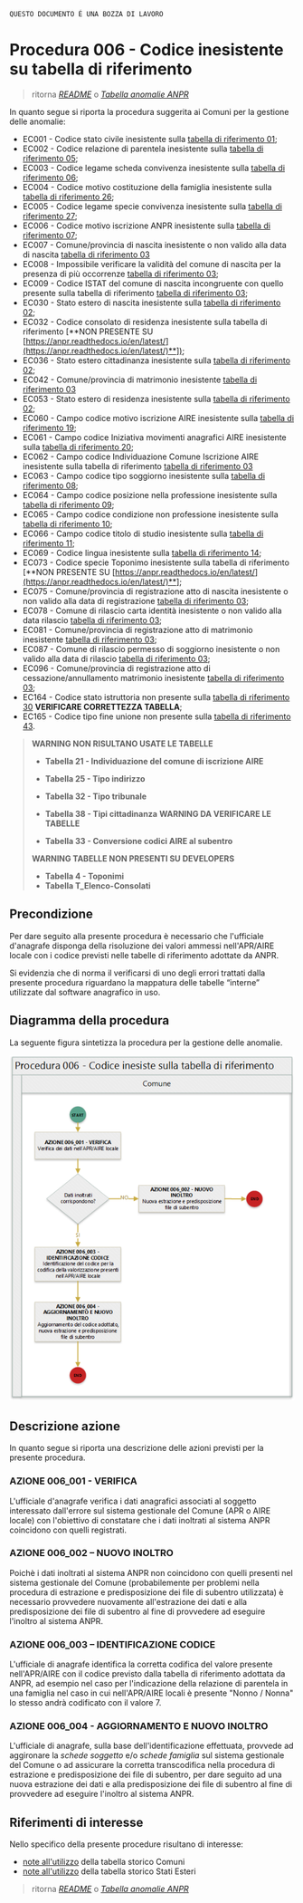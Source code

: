 	QUESTO DOCUMENTO É UNA BOZZA DI LAVORO

# Procedura 006 - Codice inesistente su tabella di riferimento

> ritorna [*README*](../README.md) o [*Tabella anomalie ANPR*](../TAB01_ANOMALIE_ANPR.md)

In quanto segue si riporta la procedura suggerita ai Comuni per la gestione delle anomalie: 

- EC001 - Codice stato civile inesistente sulla [tabella di riferimento 01](https://anpr.readthedocs.io/en/latest/tab_stato_civile.html);
- EC002 - Codice relazione di parentela inesistente sulla [tabella di riferimento 05](https://anpr.readthedocs.io/en/latest/tab_relazione_di_parentela___famiglia.html);
- EC003 - Codice legame scheda convivenza inesistente sulla [tabella di riferimento 06](https://anpr.readthedocs.io/en/latest/tab_legame____convivenza.html);
- EC004 - Codice motivo costituzione della famiglia inesistente sulla [tabella di riferimento 26](https://anpr.readthedocs.io/en/latest/tab_motivo_costituzione_della_famiglia.html);
- EC005 - Codice legame specie convivenza inesistente sulla [tabella di riferimento 27](https://anpr.readthedocs.io/en/latest/tab_specie_della_convivenza.html);
- EC006 - Codice motivo iscrizione ANPR inesistente sulla [tabella di riferimento 07](https://anpr.readthedocs.io/en/latest/tab_motivi_di_iscrizione_in_anagrafe.html);
- EC007 - Comune/provincia di nascita inesistente o non valido alla data di nascita [tabella di riferimento 03](https://anpr.readthedocs.io/en/latest/https://anpr.readthedocs.io/en/latest/tab_tabella_03___comuni.html)	
- EC008 - Impossibile verificare la validità del comune di nascita per la presenza di più occorrenze [tabella di riferimento 03](https://anpr.readthedocs.io/en/latest/https://anpr.readthedocs.io/en/latest/tab_tabella_03___comuni.html);
- EC009 - Codice ISTAT del comune di nascita incongruente con quello presente sulla tabella di riferimento [tabella di riferimento 03](https://anpr.readthedocs.io/en/latest/https://anpr.readthedocs.io/en/latest/tab_tabella_03___comuni.html);
- EC030 - Stato estero di nascita inesistente sulla [tabella di riferimento 02](https://anpr.readthedocs.io/en/latest/tab_stati_esteri.html);
- EC032 - Codice consolato di residenza inesistente sulla tabella di riferimento [**NON PRESENTE SU [https://anpr.readthedocs.io/en/latest/](https://anpr.readthedocs.io/en/latest/)**]);
- EC036 -  Stato estero cittadinanza inesistente sulla [tabella di riferimento 02](https://anpr.readthedocs.io/en/latest/tab_stati_esteri.html);
- EC042 - Comune/provincia di matrimonio inesistente [tabella di riferimento 03](https://anpr.readthedocs.io/en/latest/https://anpr.readthedocs.io/en/latest/tab_tabella_03___comuni.html)
- EC053 - Stato estero di residenza inesistente sulla [tabella di riferimento 02](https://anpr.readthedocs.io/en/latest/tab_stati_esteri.html);
- EC060 - Campo codice motivo iscrizione AIRE inesistente sulla [tabella di riferimento 19](https://anpr.readthedocs.io/en/latest/tab_motivi_iscrizione_aire.html);
- EC061 - Campo codice Iniziativa movimenti anagrafici AIRE inesistente sulla [tabella di riferimento 20](https://anpr.readthedocs.io/en/latest/tab_iniziativa_iscrizione_aire.html);
- EC062 - Campo codice Individuazione Comune Iscrizione AIRE inesistente sulla tabella di riferimento [tabella di riferimento 03](https://anpr.readthedocs.io/en/latest/https://anpr.readthedocs.io/en/latest/tab_tabella_03___comuni.html)
- EC063 - Campo codice tipo soggiorno inesistente sulla [tabella di riferimento 08](https://anpr.readthedocs.io/en/latest/tab_tipo_soggiorno.html);
- EC064 - Campo codice posizione nella professione inesistente sulla [tabella di riferimento 09](https://anpr.readthedocs.io/en/latest/tab_posizione_nella_professione.html);
- EC065 - Campo codice condizione non professione inesistente sulla [tabella di riferimento 10](https://anpr.readthedocs.io/en/latest/tab_condizione_non_professionale.html);
- EC066 - Campo codice titolo di studio inesistente sulla [tabella di riferimento 11](https://anpr.readthedocs.io/en/latest/tab_titolo_di_studio.html);
- EC069 - Codice lingua inesistente sulla [tabella di riferimento 14](https://anpr.readthedocs.io/en/latest/tab_lingue.html);
- EC073 - Codice specie Toponimo inesistente sulla tabella di riferimento [**NON PRESENTE SU [https://anpr.readthedocs.io/en/latest/](https://anpr.readthedocs.io/en/latest/)**];
- EC075 - Comune/provincia di registrazione atto di nascita inesistente o non valido alla data di registrazione [tabella di riferimento 03](https://anpr.readthedocs.io/en/latest/https://anpr.readthedocs.io/en/latest/tab_tabella_03___comuni.html);
- EC078 - Comune di rilascio carta identità inesistente o non valido alla data rilascio [tabella di riferimento 03](https://anpr.readthedocs.io/en/latest/https://anpr.readthedocs.io/en/latest/tab_tabella_03___comuni.html);
- EC081 - Comune/provincia di registrazione atto di matrimonio inesistente [tabella di riferimento 03](https://anpr.readthedocs.io/en/latest/https://anpr.readthedocs.io/en/latest/tab_tabella_03___comuni.html);
- EC087 - Comune di rilascio permesso di soggiorno inesistente o non valido alla data di rilascio [tabella di riferimento 03](https://anpr.readthedocs.io/en/latest/https://anpr.readthedocs.io/en/latest/tab_tabella_03___comuni.html);
- EC096 - Comune/provincia di registrazione atto di cessazione/annullamento matrimonio inesistente [tabella di riferimento 03](https://anpr.readthedocs.io/en/latest/https://anpr.readthedocs.io/en/latest/tab_tabella_03___comuni.html);
- EC164 - Codice stato istruttoria non presente sulla [tabella di riferimento 30](https://anpr.readthedocs.io/en/latest/tab_stato_procedimento_amministrativo.html) **VERIFICARE CORRETTEZZA TABELLA**;
- EC165 - Codice tipo fine unione non presente sulla [tabella di riferimento 43](https://anpr.readthedocs.io/en/latest/tab_cessazione_unione_civile___convivenze.html).


>**WARNING NON RISULTANO USATE LE TABELLE**
>
>- **Tabella 21 - Individuazione del comune di iscrizione AIRE**
>- **Tabella 25 - Tipo indirizzo**
>- **Tabella 32 - Tipo tribunale**
>- **Tabella 38 - Tipi cittadinanza**
>**WARNING DA VERIFICARE LE TABELLE**
>
>- **Tabella 33 - Conversione codici AIRE al subentro**
>
>**WARNING TABELLE NON PRESENTI SU DEVELOPERS**
>
>- **Tabella 4 - Toponimi**
>- **Tabella T_Elenco-Consolati**



## Precondizione
Per dare seguito alla presente procedura è necessario che l'ufficiale d'anagrafe disponga della risoluzione dei valori ammessi nell'APR/AIRE locale con i codice previsti nelle tabelle di riferimento adottate da ANPR.

Si evidenzia che di norma il verificarsi di uno degli errori trattati dalla presente procedura riguardano la mappatura delle tabelle “interne” utilizzate dal software anagrafico in uso.  


## Diagramma della procedura
La seguente figura sintetizza la procedura per la gestione delle anomalie.

![Swimlane diagram procedura 006](image/IMAGE_006.png)

## Descrizione azione
In quanto segue si riporta una descrizione delle azioni previsti per la presente procedura.

### AZIONE 006_001 - VERIFICA
L'ufficiale d'anagrafe verifica i dati anagrafici associati al soggetto interessato dall'errore sul sistema gestionale del Comune (APR o AIRE locale) con l'obiettivo di constatare che i dati inoltrati al sistema ANPR coincidono con quelli registrati.

### AZIONE 006_002 – NUOVO INOLTRO
Poichè i dati inoltrati al sistema ANPR non coincidono con quelli presenti nel sistema gestionale del Comune (probabilemente per problemi nella procedura di estrazione e predisposizione dei file di subentro utilizzata) è necessario provvedere nuovamente all'estrazione dei dati e alla predisposizione dei file di subentro al fine di provvedere ad eseguire l'inoltro al sistema ANPR.

### AZIONE 006_003 – IDENTIFICAZIONE CODICE
L'ufficiale di anagrafe identifica la corretta codifica del valore presente nell'APR/AIRE con il codice previsto dalla tabella di riferimento adottata da ANPR, ad esempio nel caso per l'indicazione della relazione di parentela in una famiglia nel caso in cui nell'APR/AIRE locali è presente "Nonno / Nonna" lo stesso andrà codificato con il valore 7.

### AZIONE 006_004 - AGGIORNAMENTO E NUOVO INOLTRO
L'ufficiale di anagrafe, sulla base dell'identificazione effettuata, provvede ad aggironare la *schede soggetto* e/o *schede famiglia*  sul sistema gestionale del Comune o ad assicurare la corretta transcodifica nella procedura di estrazione e predisposizione dei file di subentro, per dare seguito ad una nuova estrazione dei dati e alla predisposizione dei file di subentro al fine di provvedere ad eseguire l'inoltro al sistema ANPR.

## Riferimenti di interesse
Nello specifico della presente procedure risultano di interesse:

- [note all'utilizzo](https://docs.google.com/document/d/1QS2-HVwEKXC_vxL3qSrA2eePSDc_qR9TZbhBlKwtw80/edit) della tabella storico Comuni
- [note all'utilizzo](https://docs.google.com/document/d/1O8XAUMyRRq-YMcjzcuZlvQpQEl5wiq78rdHTRtBzZIs/edit) della tabella storico Stati Esteri


> ritorna [*README*](../README.md) o [*Tabella anomalie ANPR*](../TAB01_ANOMALIE_ANPR.md)
